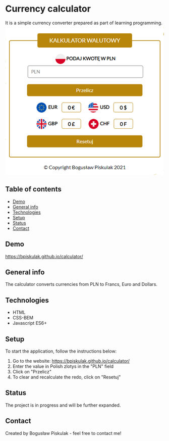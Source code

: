 
# Currency calculator
It is a simple currency converter prepared as part of learning programming.
![Currency calculator](https://raw.githubusercontent.com/BPiskulak/currency-calculator/main/img/currency-calculator.png) 

## Table of contents
* [Demo](#demo)
* [General info](#general-info)
* [Technologies](#technologies)
* [Setup](#setup)
* [Status](#status)
* [Contact](#contact)

## Demo
https://bpiskulak.github.io/calculator/

## General info
The calculator converts currencies from PLN to Francs, Euro and Dollars.

## Technologies
* HTML
* CSS-BEM
* Javascript ES6+

## Setup
To start the application, follow the instructions below:
1. Go to the website: https://bpiskulak.github.io/calculator/
2. Enter the value in Polish zlotys in the "PLN" field
3. Click on "Przelicz"
4. To clear and recalculate the redo, click on "Resetuj"

## Status
The project is in progress and will be further expanded.

## Contact
Created by Bogusław Piskulak - feel free to contact me!
